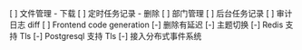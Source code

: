 [ ] 文件管理 - 下载
[ ] 定时任务记录 - 删除
[ ] 部门管理
[ ] 后台任务记录
[ ] 审计日志 diff
[ ] Frontend code generation
[-] 删除有延迟
[-] 主题切换
[-] Redis 支持 Tls
[-] Postgresql 支持 Tls
[-] 接入分布式事件系统